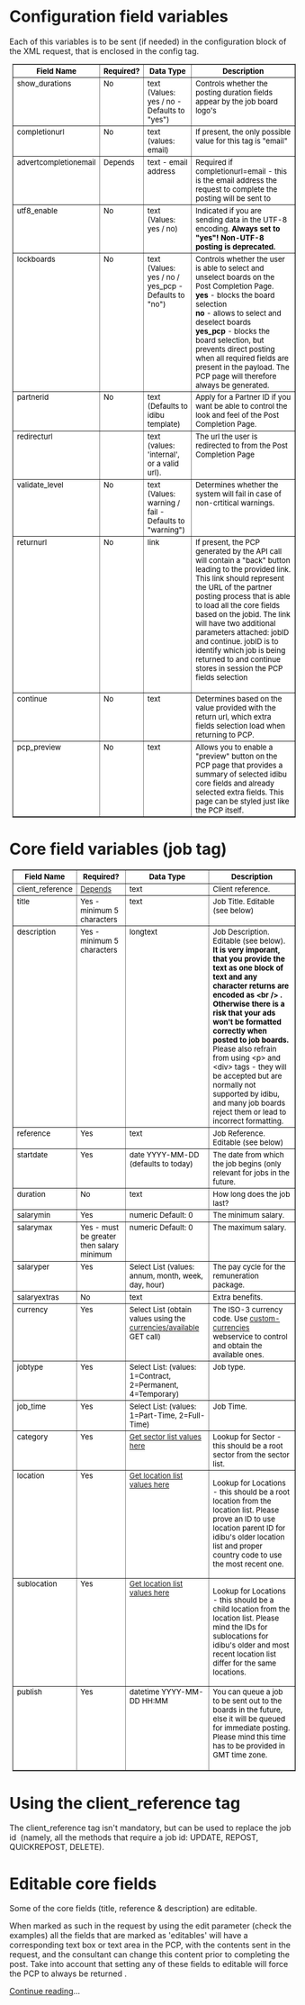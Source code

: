 <h1>
	Configuration field variables</h1>
<p>Each of this variables is to be sent (if needed) in the configuration block of the XML request, that is enclosed in the config tag.</p>
<div>
	<table align="center" border="1" cellpadding="2" cellspacing="2" style="font-size: 13px; color: black; background-color: white; margin-top: 0px; margin-right: 0px; margin-bottom: 0px; margin-left: 5px;" width="90%">
		<tbody>
			<tr valign="TOP">
				<th scope="col">
					Field Name</th>
				<th scope="col">
					Required?</th>
				<th scope="col">
					Data Type</th>
				<th scope="col">
					Description</th>
			</tr>
			<tr valign="TOP">
				<td>
					show_durations</td>
				<td>
					No</td>
				<td>
					text (Values: yes / no - Defaults to &quot;yes&quot;)</td>
				<td>
					Controls whether the posting duration fields appear by the job board logo&#39;s</td>
			</tr>
			<tr valign="TOP">
				<td>
					completionurl</td>
				<td>
					No</td>
				<td>
					text (values: email)</td>
				<td>
					If present, the only possible value for this tag is &quot;email&quot;</td>
			</tr>
			<tr valign="TOP">
				<td>
					advertcompletionemail</td>
				<td>
					Depends</td>
				<td>
					text - email address</td>
				<td>
					Required if completionurl=email - this is the email address the request to complete the posting will be sent to</td>
			</tr>
			<tr valign="TOP">
				<td>
					utf8_enable</td>
				<td>
					No</td>
				<td>
					text (Values: yes / no)</td>
				<td>
					Indicated if you are sending data in the UTF-8 encoding. <b>Always set to "yes"! Non-UTF-8 posting is deprecated.</b></td>
			</tr>
			<tr valign="TOP">
				<td>
					lockboards</td>
				<td>
					No</td>
				<td>
					text (Values: yes / no / yes_pcp - Defaults to &quot;no&quot;)</td>
				<td>
					Controls whether the user is able to select and unselect boards on the Post Completion Page.<br/><strong>yes</strong> - blocks the board selection<br/><strong>no</strong> - allows to select and deselect boards<br/><strong>yes_pcp</strong> - blocks the board selection, but prevents direct posting when all required fields are present in the payload. The PCP page will therefore always be generated.</td>
			</tr>
			<tr valign="TOP">
				<td>
					partnerid</td>
				<td>
					No</td>
				<td>
					text (Defaults to idibu template)</td>
				<td>
					Apply for a Partner ID if you want be able to control the look and feel of the Post Completion Page.&nbsp;</td>
			</tr>
			<tr valign="TOP">
				<td>
					redirecturl</td>
				<td>
					&nbsp;</td>
				<td>
					text (values: &#39;internal&#39;, or a valid url).</td>
				<td>
					The url the user is redirected to from the Post Completion Page</td>
			</tr>
			<tr valign="TOP">
				<td>
					validate_level</td>
				<td>
					No</td>
				<td>
					text (Values: warning / fail - Defaults to &quot;warning&quot;)</td>
				<td>
					Determines whether the system will fail in case of non-crtitical warnings.<br />
					&nbsp;</td>
			</tr>
			<tr valign="TOP">
				<td>
					returnurl</td>
				<td>
					No</td>
				<td>
					link</td>
				<td>
					If present, the PCP generated by the API call will contain a &quot;back&quot; button leading to the provided link. This link should represent the URL of the partner posting process that is able to load all the core fields based on the jobid. The link will have two additional parameters attached: jobID and continue. jobID is to identify which job is being returned to and continue stores in session the PCP fields selection<br />
					&nbsp;</td>
			</tr>
			<tr valign="TOP">
				<td>
					continue</td>
				<td>
					No</td>
				<td>
					text</td>
				<td>
					Determines based on the value provided with the return url, which extra fields selection load when returning to PCP.</td>
			</tr>
			<tr valign="TOP">
				<td>
					pcp_preview</td>
				<td>
					No</td>
				<td>
					text</td>
				<td>
					Allows you to enable a &quot;preview&quot; button on the PCP page that provides a summary of selected idibu core fields and already selected extra fields. This page can be styled just like the PCP itself.</td>
			</tr>
		</tbody>
	</table>
	<h1>
		Core field variables (job tag)</h1>
</div>
<table align="center" border="1" cellpadding="2" cellspacing="2" style="font-size: 13px; color: black; background-color: white; margin-top: 0px; margin-right: 0px; margin-bottom: 0px; margin-left: 5px; " width="90%">
	<tbody>
		<tr valign="TOP">
			<th scope="col">
				Field Name</th>
			<th scope="col">
				Required?</th>
			<th scope="col">
				Data Type</th>
			<th scope="col">
				Description</th>
		</tr>
		<tr valign="TOP">
			<td>
				client_reference</td>
			<td>
				<a href="https://github.com/oneworldmarket/idibu-api/blob/master/api-v3/jobidvsjobref.md">Depends</a></td>
			<td>
				text</td>
			<td>
				Client reference.</td>
		</tr>
		<tr valign="TOP">
			<td>
				title</td>
			<td>
				Yes - minimum 5 characters</td>
			<td>
				text</td>
			<td>
				Job Title. Editable (see below)</td>
		</tr>
		<tr valign="TOP">
			<td>
				description </td>
			<td>
				Yes - minimum 5 characters</td>
			<td>
				longtext</td>
			<td>
				Job Description. Editable (see below). <b>It is very imporant, that you provide the text as one block of text and any character returns are encoded as &lt;br /&gt; . Otherwise there is a risk that your ads won&#39;t be formatted correctly when posted to job boards.</b><br/>Please also refrain from using &lt;p&gt; and &lt;div&gt; tags - they will be accepted but are normally not supported by idibu, and many job boards reject them or lead to incorrect formatting.</td>
		</tr>
		<tr valign="TOP">
			<td>
				reference</td>
			<td>
				Yes</td>
			<td>
				text</td>
			<td>
				Job Reference. Editable (see below)</td>
		</tr>
		<tr valign="TOP">
			<td>
				startdate</td>
			<td>
				Yes</td>
			<td>
				date YYYY-MM-DD (defaults to today)</td>
			<td>
				The date from which the job begins (only relevant for jobs in the future.&nbsp;</td>
		</tr>
		<tr valign="TOP">
			<td>
				duration</td>
			<td>
				No</td>
			<td>
				text</td>
			<td>
				How long does the job last?</td>
		</tr>
		<tr valign="TOP">
			<td>
				salarymin</td>
			<td>
				Yes</td>
			<td>
				numeric Default: 0</td>
			<td>
				The minimum salary.</td>
		</tr>
		<tr valign="TOP">
			<td>
				salarymax</td>
			<td>
				Yes - must be greater then salary minimum</td>
			<td>
				numeric Default: 0</td>
			<td>
				The maximum salary.</td>
		</tr>
		<tr valign="TOP">
			<td>
				salaryper</td>
			<td>
				Yes</td>
			<td>
				Select List (values: annum, month, week, day, hour)</td>
			<td>
				The pay cycle for the remuneration package.</td>
		</tr>
		<tr valign="TOP">
			<td>
				salaryextras</td>
			<td>
				No</td>
			<td>
				text</td>
			<td>
				Extra benefits.</td>
		</tr>
		<tr valign="TOP">
			<td>
				currency</td>
			<td>
				Yes</td>
			<td>
				Select List (obtain values using the <a href="https://github.com/oneworldmarket/idibu-api/blob/master/webservices/settings-management/custom-currencies.md" target="_blank">currencies/available</a> GET call)</td>
			<td>
				The ISO-3 currency code. Use <a href="https://github.com/oneworldmarket/idibu-api/blob/master/webservices/settings-management/custom-currencies.md" target="_blank">custom-currencies</a> webservice to control and obtain the available ones.</td>
		</tr>
		<tr valign="TOP">
			<td>
				jobtype</td>
			<td>
				Yes</td>
			<td>
				Select List: (values: 1=Contract, 2=Permanent, 4=Temporary)&nbsp;</td>
			<td>
				Job type.</td>
		</tr>
		<tr valign="TOP">
			<td>
				job_time</td>
			<td>
				Yes</td>
			<td>
				Select List: (values: 1=Part-Time, 2=Full-Time)&nbsp;</td>
			<td>
				Job Time.</td>
		</tr>
		<tr valign="top">
			<td>
				category</td>
			<td>
				Yes</td>
			<td>
				<a href="https://github.com/oneworldmarket/idibu-api/blob/master/api-v3/Sector-and-locations.md">Get sector list values here</a></td>
			<td>
				Lookup for Sector - this should be a root sector from the sector list.</td>
		</tr>
		<tr valign="top">
			<td>
				location</td>
			<td>
				Yes</td>
			<td>
				<a href="https://github.com/oneworldmarket/idibu-api/blob/master/api-v3/Sector-and-locations.md">Get location list values here</a></td>
			<td>
				<p>Lookup for Locations - this should be a root location from the location list. Please prove an ID to use location parent ID for idibu&#39;s older location list and proper country code to use the most recent one.</p>
			</td>
		</tr>
		<tr valign="top">
			<td>
				sublocation</td>
			<td>
				Yes</td>
			<td>
				<a href="https://github.com/oneworldmarket/idibu-api/blob/master/api-v3/Sector-and-locations.md">Get location list values here</a></td>
			<td>
				<p>Lookup for Locations - this should be a child location from the location list. Please mind the IDs for sublocations for idibu&#39;s older and most recent location list differ for the same locations.</p>
			</td>
		</tr>
		<tr valign="top">
			<td>
				publish</td>
			<td>
				Yes</td>
			<td>
				datetime YYYY-MM-DD HH:MM</td>
			<td>
				You can queue a job to be sent out to the boards in the future, else it will be queued for immediate posting. Please mind this time has to be provided in GMT time zone.<br />
				&nbsp;</td>
		</tr>
	</tbody>
</table>
<h1>
	Using the client_reference tag</h1>
<p>The client_reference tag isn&#39;t mandatory, but can be used to replace the job id&nbsp; (namely, all the methods that require a job id: UPDATE, REPOST, QUICKREPOST, DELETE).</p>
<h1>
	Editable core fields</h1>
<p>Some of the core fields (title, reference &amp; description) are editable.</p>
<p>When marked as such in the request by using the edit parameter (check the examples) all the fields that are marked as &#39;editables&#39; will have a corresponding text box or text area in the PCP, with the contents sent in the request, and the consultant can change this content prior to completing the post. Take into account that setting any of these fields to editable will force the PCP to always be returned .</p>

<a href="https://github.com/oneworldmarket/idibu-api/blob/master/api-v3/Sector-and-locations.md">Continue reading</a>...
